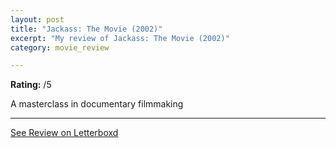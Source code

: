 ```yaml
---
layout: post
title: "Jackass: The Movie (2002)"
excerpt: "My review of Jackass: The Movie (2002)"
category: movie_review

---
```


**Rating:** /5

A masterclass in documentary filmmaking

<hr>

[See Review on Letterboxd](https://boxd.it/34u7LN)
